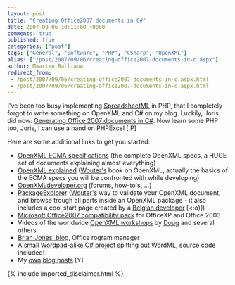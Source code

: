 ```yaml
---
layout: post
title: "Creating Office2007 documents in C#"
date: 2007-09-06 10:11:00 +0000
comments: true
published: true
categories: ["post"]
tags: ["General", "Software", "PHP", "CSharp", "OpenXML"]
alias: ["/post/2007/09/06/creating-office2007-documents-in-c.aspx"]
author: Maarten Balliauw
redirect_from:
 - /post/2007/09/06/creating-office2007-documents-in-c.aspx.html
 - /post/2007/09/06/creating-office2007-documents-in-c.aspx.html
---
```

<P mce_keep="true">I've been too busy implementing <A class="" href="http://www.phpexcel.net/" target=_blank mce_href="http://www.phpexcel.net">SpreadsheetML</A> in PHP, that I completely forgot to write something on OpenXML and C# on my blog. Luckily, Joris did now: <A class="" href="http://jopx.blogspot.com/2007/09/generating-office-2007-documents-in-c.html" target=_blank mce_href="http://jopx.blogspot.com/2007/09/generating-office-2007-documents-in-c.html">Generating Office 2007 documents in C#</A>. Now learn some PHP too, Joris, I can use a hand on PHPExcel [:P]</P>
<P mce_keep="true">Here are some additional links to get you started:</P>
<UL>
<LI>
<DIV mce_keep="true"><A class="" href="http://www.ecma-international.org/news/TC45_current_work/TC45_available_docs.htm" target=_blank mce_href="http://www.ecma-international.org/news/TC45_current_work/TC45_available_docs.htm">OpenXML ECMA specifications</A> (the complete OpenXML specs, a HUGE set of documents explaining almost everything)</DIV></LI>
<LI>
<DIV mce_keep="true"><A class="" href="http://openxmldeveloper.org/articles/1970.aspx" target=_blank mce_href="http://openxmldeveloper.org/articles/1970.aspx">OpenXML explained</A> (<A class="" href="http://blogs.infosupport.com/wouterv" target=_blank mce_href="http://blogs.infosupport.com/wouterv">Wouter's</A> book on OpenXML, actually the basics of the ECMA specs you will be confronted with while developing)</DIV></LI>
<LI>
<DIV mce_keep="true"><A class="" href="http://openxmldeveloper.org/" target=_blank mce_href="http://openxmldeveloper.org">OpenXMLdeveloper.org</A> (forums, how-to's, ...)</DIV></LI>
<LI>
<DIV mce_keep="true"><A class="" href="http://www.codeplex.com/PackageExplorer/" target=_blank mce_href="http://www.codeplex.com/PackageExplorer/">PackageExplorer</A> (<A class="" href="http://blogs.infosupport.com/wouterv" target=_blank mce_href="http://blogs.infosupport.com/wouterv">Wouter's</A> way to validate your OpenXML document, and browse trough all parts inside an OpenXML package - it also includes a cool start page created by a <A class="" href="/" target=_blank mce_href="/blogs/maarten/">Belgian developer</A> [&lt;:o)])</DIV></LI>
<LI>
<DIV mce_keep="true"><A class="" href="http://www.microsoft.com/downloads/details.aspx?familyid=941b3470-3ae9-4aee-8f43-c6bb74cd1466&amp;displaylang=en" target=_blank mce_href="http://www.microsoft.com/downloads/details.aspx?familyid=941b3470-3ae9-4aee-8f43-c6bb74cd1466&amp;displaylang=en">Microsoft Office2007 compatibility pack</A> for OfficeXP and Office 2003</DIV></LI>
<LI>
<DIV mce_keep="true">Videos of the worldwide <A class="" href="http://openxmldeveloper.org/archive/2007/08/29/2066.aspx" target=_blank mce_href="http://openxmldeveloper.org/archive/2007/08/29/2066.aspx">OpenXML workshops</A> by <A class="" href="http://blogs.msdn.com/dmahugh" target=_blank mce_href="http://blogs.msdn.com/dmahugh">Doug</A> and several others</DIV></LI>
<LI>
<DIV mce_keep="true"><A class="" href="http://blogs.msdn.com/brian_jones" target=_blank mce_href="http://blogs.msdn.com/brian_jones">Brian Jones' blog</A>, Office rogram manager</DIV></LI>
<LI>
<DIV mce_keep="true">A small <A class="" href="http://www.openxml.biz/OpenXMLWriter.html" target=_blank mce_href="http://www.openxml.biz/OpenXMLWriter.html">Wordpad-alike C# project</A> spitting out WordML, source code included!</DIV></LI>
<LI>
<DIV mce_keep="true">My <A class="" href="/archive/tags/OpenXML/default.aspx" target=_blank mce_href="/blogs/maarten/archive/tags/OpenXML/default.aspx">own</A> <A class="" href="/archive/tags/XML/default.aspx" target=_blank mce_href="/blogs/maarten/archive/tags/XML/default.aspx">blog posts</A> [Y]</DIV></LI></UL>
{% include imported_disclaimer.html %}
